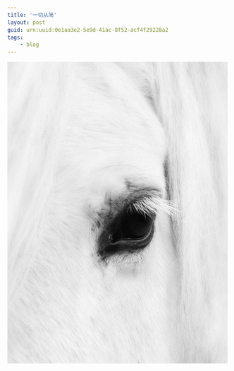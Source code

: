```yaml
---
title: '一切从简'
layout: post
guid: urn:uuid:0e1aa3e2-5e9d-41ac-8f52-acf4f29228a2
tags:
    - blog
---
```


![Sunrise](/media/files/2017/4-30/head.jpg)